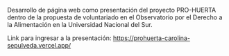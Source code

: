 Desarrollo de página web como presentación del proyecto PRO-HUERTA dentro de la propuesta de voluntariado en el Observatorio
por el Derecho a la Alimentación en la Universidad Nacional del Sur.


Link para ingresar a la presentación: https://prohuerta-carolina-sepulveda.vercel.app/
